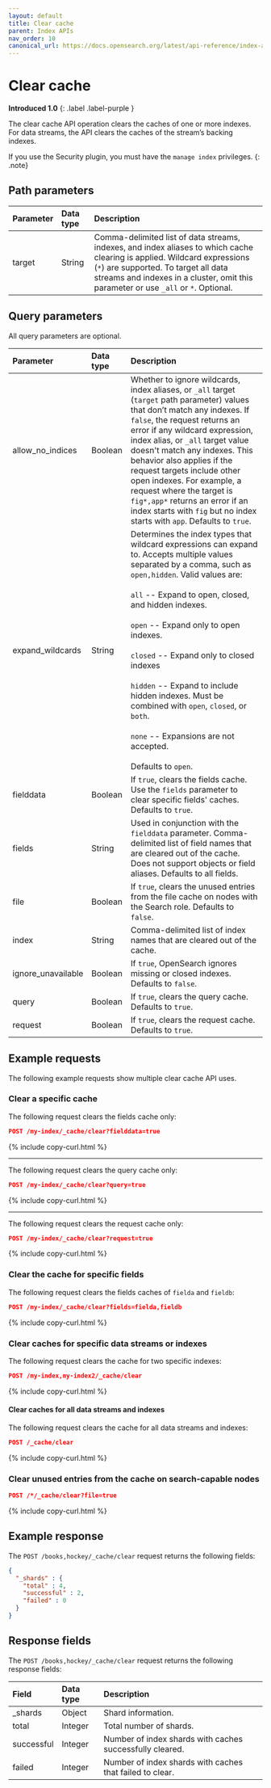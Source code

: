 ```yaml
---
layout: default
title: Clear cache
parent: Index APIs
nav_order: 10
canonical_url: https://docs.opensearch.org/latest/api-reference/index-apis/clear-index-cache/
---
```


# Clear cache
**Introduced 1.0**
{: .label .label-purple }

The clear cache API operation clears the caches of one or more indexes. For data streams, the API clears the caches of the stream’s backing indexes.


If you use the Security plugin, you must have the `manage index` privileges.
{: .note}

## Path parameters

| Parameter | Data type | Description |
:--- | :--- | :---
| target | String | Comma-delimited list of data streams, indexes, and index aliases to which cache clearing is applied. Wildcard expressions (`*`) are supported. To target all data streams and indexes in a cluster, omit this parameter or use `_all` or `*`. Optional. |


## Query parameters

All query parameters are optional.

| Parameter | Data type | Description |
:--- | :--- | :---
| allow_no_indices | Boolean | Whether to ignore wildcards, index aliases, or `_all` target (`target` path parameter) values that don’t match any indexes. If `false`, the request returns an error if any wildcard expression, index alias, or `_all` target value doesn't match any indexes. This behavior also applies if the request targets include other open indexes. For example, a request where the target is `fig*,app*` returns an error if an index starts with `fig` but no index starts with `app`. Defaults to `true`. |
| expand_wildcards | String | Determines the index types that wildcard expressions can expand to. Accepts multiple values separated by a comma, such as  `open,hidden`. Valid values are: <br /><br /> `all` -- Expand to open, closed, and hidden indexes.<br /><br />`open` -- Expand only to open indexes.<br /><br />`closed` -- Expand only to closed indexes<br /><br />`hidden` -- Expand to include hidden indexes. Must be combined with `open`, `closed`, or `both`.<br /><br />`none` -- Expansions are not accepted.<br /><br /> Defaults to `open`. |
| fielddata | Boolean | If `true`, clears the fields cache. Use the `fields` parameter to clear specific fields' caches.  Defaults to `true`. |
| fields | String | Used in conjunction with the `fielddata` parameter. Comma-delimited list of field names that are cleared out of the cache. Does not support objects or field aliases. Defaults to all fields. |
| file | Boolean | If `true`, clears the unused entries from the file cache on nodes with the Search role. Defaults to `false`. |
| index | String | Comma-delimited list of index names that are cleared out of the cache. |
| ignore_unavailable | Boolean | If `true`, OpenSearch ignores missing or closed indexes. Defaults to `false`. |
| query | Boolean | If `true`, clears the query cache. Defaults to `true`. |
| request | Boolean | If `true`, clears the request cache. Defaults to `true`. |

## Example requests

The following example requests show multiple clear cache API uses.

### Clear a specific cache

The following request clears the fields cache only:

```json
POST /my-index/_cache/clear?fielddata=true
```
{% include copy-curl.html %}

<hr />

The following request clears the query cache only:

```json
POST /my-index/_cache/clear?query=true
```
{% include copy-curl.html %}

<hr />

The following request clears the request cache only:

```json
POST /my-index/_cache/clear?request=true
```
{% include copy-curl.html %}

### Clear the cache for specific fields

The following request clears the fields caches of `fielda` and `fieldb`:

```json
POST /my-index/_cache/clear?fields=fielda,fieldb
```
{% include copy-curl.html %}

### Clear caches for specific data streams or indexes

The following request clears the cache for two specific indexes:

```json
POST /my-index,my-index2/_cache/clear
```
{% include copy-curl.html %}

#### Clear caches for all data streams and indexes

The following request clears the cache for all data streams and indexes:

```json
POST /_cache/clear
```
{% include copy-curl.html %}

### Clear unused entries from the cache on search-capable nodes

```json
POST /*/_cache/clear?file=true 
```
{% include copy-curl.html %}

## Example response

The `POST /books,hockey/_cache/clear` request returns the following fields:

```json
{
  "_shards" : {
    "total" : 4,
    "successful" : 2,
    "failed" : 0
  }
}
```

## Response fields

The `POST /books,hockey/_cache/clear` request returns the following response fields:

| Field | Data type | Description | 
:--- | :--- | :---
| _shards | Object | Shard information. |
| total | Integer | Total number of shards. |
| successful | Integer | Number of index shards with caches successfully cleared. |
| failed | Integer | Number of index shards with caches that failed to clear. |
